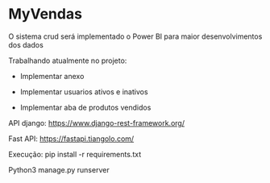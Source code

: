 # MyVendas
O sistema crud será implementado o Power BI para maior desenvolvimentos dos dados

Trabalhando atualmente no projeto:

- Implementar anexo

- Implementar usuarios ativos e inativos

- Implementar aba de produtos vendidos


API django:
https://www.django-rest-framework.org/

Fast API:
https://fastapi.tiangolo.com/

Execução: pip install -r requirements.txt

Python3 manage.py runserver
